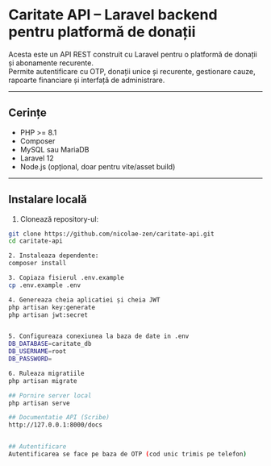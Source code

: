 # Caritate API – Laravel backend pentru platformă de donații

Acesta este un API REST construit cu Laravel pentru o platformă de donații și abonamente recurente.  
Permite autentificare cu OTP, donații unice și recurente, gestionare cauze, rapoarte financiare și interfață de administrare.

---

## Cerințe

- PHP >= 8.1
- Composer
- MySQL sau MariaDB
- Laravel 12
- Node.js (opțional, doar pentru vite/asset build)

---

## Instalare locală

1. Clonează repository-ul:
```bash
git clone https://github.com/nicolae-zen/caritate-api.git
cd caritate-api

2. Instaleaza dependente:
composer install

3. Copiaza fisierul .env.example
cp .env.example .env

4. Genereaza cheia aplicatiei și cheia JWT
php artisan key:generate
php artisan jwt:secret


5. Configureaza conexiunea la baza de date in .env
DB_DATABASE=caritate_db
DB_USERNAME=root
DB_PASSWORD=

6. Ruleaza migratiile
php artisan migrate

## Pornire server local
php artisan serve

## Documentatie API (Scribe)
http://127.0.0.1:8000/docs


## Autentificare
Autentificarea se face pe baza de OTP (cod unic trimis pe telefon)

